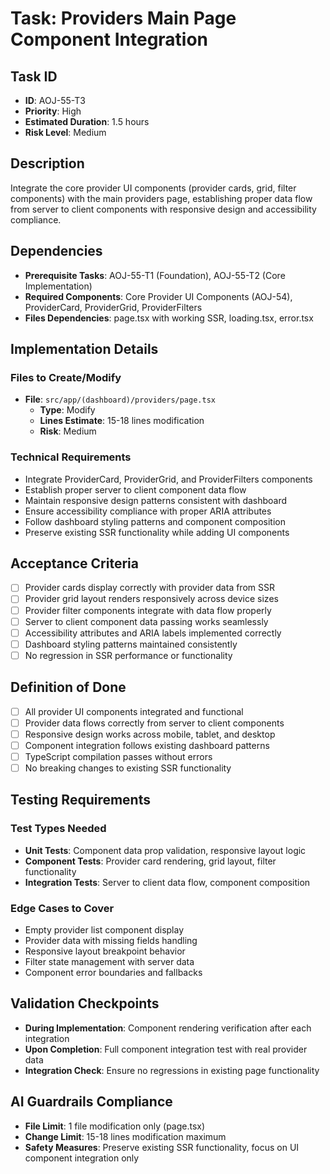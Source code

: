 # Task: Providers Main Page Component Integration

## Task ID
- **ID**: AOJ-55-T3
- **Priority**: High
- **Estimated Duration**: 1.5 hours
- **Risk Level**: Medium

## Description
Integrate the core provider UI components (provider cards, grid, filter components) with the main providers page, establishing proper data flow from server to client components with responsive design and accessibility compliance.

## Dependencies
- **Prerequisite Tasks**: AOJ-55-T1 (Foundation), AOJ-55-T2 (Core Implementation)
- **Required Components**: Core Provider UI Components (AOJ-54), ProviderCard, ProviderGrid, ProviderFilters
- **Files Dependencies**: page.tsx with working SSR, loading.tsx, error.tsx

## Implementation Details
### Files to Create/Modify
- **File**: `src/app/(dashboard)/providers/page.tsx`
  - **Type**: Modify
  - **Lines Estimate**: 15-18 lines modification
  - **Risk**: Medium

### Technical Requirements
- Integrate ProviderCard, ProviderGrid, and ProviderFilters components
- Establish proper server to client component data flow
- Maintain responsive design patterns consistent with dashboard
- Ensure accessibility compliance with proper ARIA attributes
- Follow dashboard styling patterns and component composition
- Preserve existing SSR functionality while adding UI components

## Acceptance Criteria
- [ ] Provider cards display correctly with provider data from SSR
- [ ] Provider grid layout renders responsively across device sizes
- [ ] Provider filter components integrate with data flow properly
- [ ] Server to client component data passing works seamlessly
- [ ] Accessibility attributes and ARIA labels implemented correctly
- [ ] Dashboard styling patterns maintained consistently
- [ ] No regression in SSR performance or functionality

## Definition of Done
- [ ] All provider UI components integrated and functional
- [ ] Provider data flows correctly from server to client components
- [ ] Responsive design works across mobile, tablet, and desktop
- [ ] Component integration follows existing dashboard patterns
- [ ] TypeScript compilation passes without errors
- [ ] No breaking changes to existing SSR functionality

## Testing Requirements
### Test Types Needed
- **Unit Tests**: Component data prop validation, responsive layout logic
- **Component Tests**: Provider card rendering, grid layout, filter functionality
- **Integration Tests**: Server to client data flow, component composition

### Edge Cases to Cover
- Empty provider list component display
- Provider data with missing fields handling
- Responsive layout breakpoint behavior
- Filter state management with server data
- Component error boundaries and fallbacks

## Validation Checkpoints
- **During Implementation**: Component rendering verification after each integration
- **Upon Completion**: Full component integration test with real provider data
- **Integration Check**: Ensure no regressions in existing page functionality

## AI Guardrails Compliance
- **File Limit**: 1 file modification only (page.tsx)
- **Change Limit**: 15-18 lines modification maximum
- **Safety Measures**: Preserve existing SSR functionality, focus on UI component integration only